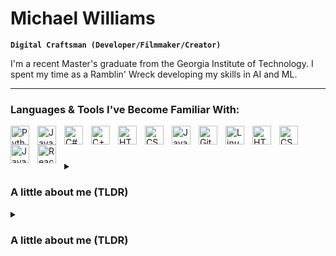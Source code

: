 # Michael Williams

**`Digital Craftsman (Developer/Filmmaker/Creator)`**

I'm a recent Master's graduate from the Georgia Institute of Technology. I spent my time as a Ramblin' Wreck developing my skills in AI and ML. 

---

### Languages & Tools I've Become Familiar With:
<img align="left" alt="Python" width="30px" style="padding-right:10px;" src="https://cdn.jsdelivr.net/gh/devicons/devicon/icons/python/python-plain.svg" />
<img align="left" alt="Java" width="30px" style="padding-right:10px;" src="https://cdn.jsdelivr.net/gh/devicons/devicon/icons/java/java-original.svg"/>
<img align="left" alt="C#" width="30px" style="padding-right:10px;" src="https://cdn.jsdelivr.net/gh/devicons/devicon/icons/csharp/csharp-line.svg" />
<img align="left" alt="C++" width="30px" style="padding-right:10px;" src="https://cdn.jsdelivr.net/gh/devicons/devicon/icons/cplusplus/cplusplus-line.svg" />
<img align="left" alt="HTML" width="30px" style="padding-right:10px;" src="https://cdn.jsdelivr.net/gh/devicons/devicon/icons/html5/html5-plain.svg" />
<img align="left" alt="CSS" width="30px" style="padding-right:10px;" src="https://cdn.jsdelivr.net/gh/devicons/devicon/icons/css3/css3-plain.svg" />
<img align="left" alt="JavaScript" width="30px" style="padding-right:10px;" src="https://cdn.jsdelivr.net/gh/devicons/devicon/icons/javascript/javascript-plain.svg" />
<img align="left" alt="Git" width="30px" style="padding-right:10px;" src="https://cdn.jsdelivr.net/gh/devicons/devicon/icons/git/git-original.svg" />
<img align="left" alt="Linux" width="30px" style="padding-right:10px;" src="https://cdn.jsdelivr.net/gh/devicons/devicon/icons/linux/linux-original.svg" />
<img align="left" alt="HTML" width="30px" style="padding-right:10px;" src="https://cdn.jsdelivr.net/gh/devicons/devicon/icons/html5/html5-plain.svg" />
<img align="left" alt="CSS" width="30px" style="padding-right:10px;" src="https://cdn.jsdelivr.net/gh/devicons/devicon/icons/css3/css3-plain.svg" />
<img align="left" alt="JavaScript" width="30px" style="padding-right:10px;" src="https://cdn.jsdelivr.net/gh/devicons/devicon/icons/javascript/javascript-plain.svg" />
<img align="left" alt="React" width="30px" style="padding-right:10px;" src="https://cdn.jsdelivr.net/gh/devicons/devicon/icons/react/react-original.svg" />
<br />

#
<details>
 <summary><h3>A little about me (TLDR) </h3></summary>

I'm a competent, meticulous, and reliable developer looking to deliver value while advancing skills in software engineering and AI/ML. You'll find that I'm a fast, self-learner and strong communicator ready to succeed in collaborative or independent environments. I possess an extensive technical background honed by experience in both information technology & computer science, prepared to excel in any computing role.
</details>

<details>
 <summary><h3>A little about me (TLDR) </h3></summary>

I've been building, repairing, & simply having fun with computers and electronics since I was around 9 years old. Gradually, passion, fascination, & a natural aptitude for problem solving propelled me into the world of IT where I served countless members of my community in a plethora of settings. In the IT space, I have worked on various projects for SME & individuals. Some of these projects include: building/repairing desktops/laptops, data recovery, batch technology deployment, network & VoIP configuration, data migration, security assessment, & more. 

However, one reaches a point after so many years in IT, where the surface level is no longer enough to satisfy a curious mind. I pursued my Bachelor's with the objective of pivoting away from IT and getting deeper into the fundamentals of computing, mathematics, & software. It has given me a firm foundation, valuable skills, and relevant perspective of the field. It also created new avenues of interest which required furthering my education.

Near the end of my Bachelor's degree, I found myself fascinated with machine learning. Therefore, I pursued a Master's degree specifically to develop & extend my competency in AI/ML. Consequently, I enter the job market with a strong preference & passion for AI/ML type roles. However, I do not fear learning and am always open to advancing or expanding my skills in other computing niches.
</details>
